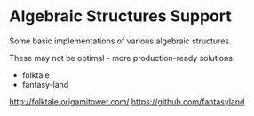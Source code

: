 # Algebraic Structures Support

Some basic implementations of various algebraic structures. 

These may not be optimal - more production-ready solutions:
* folktale
* fantasy-land

http://folktale.origamitower.com/
https://github.com/fantasyland